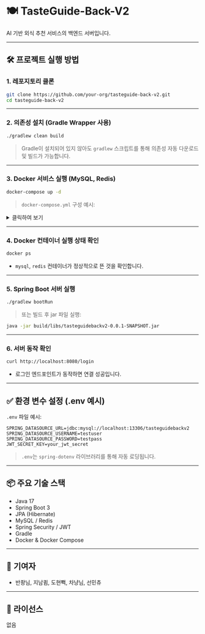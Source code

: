 # 🍽️ TasteGuide-Back-V2

AI 기반 외식 추천 서비스의 백엔드 서버입니다.

---

## 🛠️ 프로젝트 실행 방법

### 1. 레포지토리 클론

```bash
git clone https://github.com/your-org/tasteguide-back-v2.git
cd tasteguide-back-v2
```

---

### 2. 의존성 설치 (Gradle Wrapper 사용)

```bash
./gradlew clean build
```

> Gradle이 설치되어 있지 않아도 `gradlew` 스크립트를 통해 의존성 자동 다운로드 및 빌드가 가능합니다.

---

### 3. Docker 서비스 실행 (MySQL, Redis)

```bash
docker-compose up -d
```

> `docker-compose.yml` 구성 예시:

<details>
<summary>클릭하여 보기</summary>

```yaml
services:
  mysql:
    image: mysql:latest
    ports:
      - '13306:3306'
    environment:
      MYSQL_DATABASE: 'tasteguidebackv2'
      MYSQL_USER: 'testuser'
      MYSQL_PASSWORD: 'testpass'
      MYSQL_ROOT_PASSWORD: 'root'
    volumes:
      - ./mysql/data:/var/lib/mysql

  redis:
    image: redis:latest
    ports:
      - '16379:6379'
    volumes:
      - ./redis/data:/data
      - ./redis/conf/redis.conf:/usr/local/conf/redis.conf
    command: redis-server /usr/local/conf/redis.conf
    restart: always
```

</details>

---

### 4. Docker 컨테이너 실행 상태 확인

```bash
docker ps
```

- `mysql`, `redis` 컨테이너가 정상적으로 뜬 것을 확인합니다.

---

### 5. Spring Boot 서버 실행

```bash
./gradlew bootRun
```

> 또는 빌드 후 jar 파일 실행:

```bash
java -jar build/libs/tasteguidebackv2-0.0.1-SNAPSHOT.jar
```

---

### 6. 서버 동작 확인

```bash
curl http://localhost:8080/login
```

- 로그인 엔드포인트가 동작하면 연결 성공입니다.

---

## ✅ 환경 변수 설정 (.env 예시)

`.env` 파일 예시:

```env
SPRING_DATASOURCE_URL=jdbc:mysql://localhost:13306/tasteguidebackv2
SPRING_DATASOURCE_USERNAME=testuser
SPRING_DATASOURCE_PASSWORD=testpass
JWT_SECRET_KEY=your_jwt_secret
```

> `.env`는 `spring-dotenv` 라이브러리를 통해 자동 로딩됩니다.

---

## 📦 주요 기술 스택

- Java 17
- Spring Boot 3
- JPA (Hibernate)
- MySQL / Redis
- Spring Security / JWT
- Gradle
- Docker & Docker Compose


---

## 👥 기여자

- 반좡님, 지남큄, 도현뽹, 차냥님, 선민츄

---

## 📄 라이선스

없음